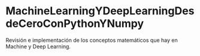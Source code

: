 # MachineLearningYDeepLearningDesdeCeroConPythonYNumpy
Revisión e implementación de los conceptos matemáticos que hay en Machine y Deep Learning.
